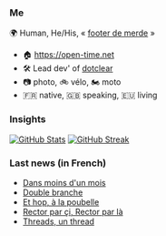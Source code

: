 ### Me

🌍 Human, He/His, « [footer de merde](https://open-time.net/post/2013/07/17/La-veritable-histoire-du-Footer-de-merde-) » 
* 🏠 https://open-time.net 
* 🛠️ Lead dev' of [dotclear](https://git.dotclear.org/dev/dotclear)
* 📷 photo, 🚲 vélo, 🏍️ moto 
* 🇫🇷 native, 🇬🇧 speaking, 🇪🇺 living

### Insights

[![GitHub Stats](https://github-readme-stats-sigma-five.vercel.app/api?username=franck-paul)](https://github.com/franck-paul)
[![GitHub Streak](https://github-readme-streak-stats.herokuapp.com?user=franck-paul)](https://git.io/streak-stats)

### Last news (in French)

<!-- BLOG-POST-LIST:START -->
- [Dans moins d&#39;un mois](https://open-time.net/post/2023/07/10/Dans-moins-d-un-mois)
- [Double branche](https://open-time.net/post/2023/07/09/Double-branche)
- [Et hop, à la poubelle](https://open-time.net/post/2023/07/08/Et-hop%2C-%C3%A0-la-poubelle)
- [Rector par çi, Rector par là](https://open-time.net/post/2023/07/07/Rector-par-%C3%A7i%2C-Rector-par-l%C3%A0)
- [Threads, un thread](https://open-time.net/post/2023/07/06/Thread%2C-un-thread)
<!-- BLOG-POST-LIST:END -->
